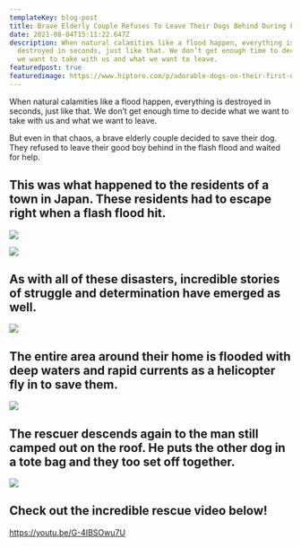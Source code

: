 ```yaml
---
templateKey: blog-post
title: Brave Elderly Couple Refuses To Leave Their Dogs Behind During Flash Flood
date: 2021-08-04T15:11:22.647Z
description: When natural calamities like a flood happen, everything is
  destroyed in seconds, just like that. We don’t get enough time to decide what
  we want to take with us and what we want to leave. 
featuredpost: true
featuredimage: https://www.hiptoro.com/p/adorable-dogs-on-their-first-day-of-adoption/
---
```

<!--StartFragment-->

When natural calamities like a flood happen, everything is destroyed in seconds, just like that. We don’t get enough time to decide what we want to take with us and what we want to leave. 

But even in that chaos, a brave elderly couple decided to save their dog. They refused to leave their good boy behind in the flash flood and waited for help. 

## This was what happened to the residents of a town in Japan. These residents had to escape right when a flash flood hit.

![](http://www.hiptoro.com/wp-content/uploads/2021/07/1-171.jpg)

![](http://www.hiptoro.com/wp-content/uploads/2021/07/2-171.jpg)

## As with all of these disasters, incredible stories of struggle and determination have emerged as well.

![](http://www.hiptoro.com/wp-content/uploads/2021/07/3-170.jpg)

## The entire area around their home is flooded with deep waters and rapid currents as a helicopter fly in to save them.

![](http://www.hiptoro.com/wp-content/uploads/2021/07/4-165.jpg)

## The rescuer descends again to the man still camped out on the roof. He puts the other dog in a tote bag and they too set off together.

![](http://www.hiptoro.com/wp-content/uploads/2021/07/5-163.jpg)

## Check out the incredible rescue video below!

https://youtu.be/G-4IBSOwu7U

<!--EndFragment-->